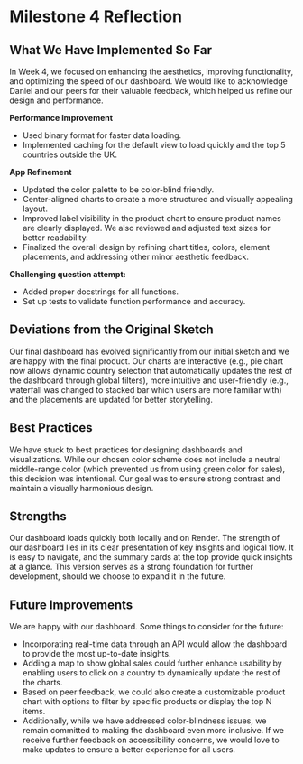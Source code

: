 # Milestone 4 Reflection

## What We Have Implemented So Far

In Week 4, we focused on enhancing the aesthetics, improving functionality, and optimizing the speed of our dashboard. We would like to acknowledge Daniel and our peers for their valuable feedback, which helped us refine our design and performance.

**Performance Improvement**
- Used binary format for faster data loading.
- Implemented caching for the default view to load quickly and the top 5 countries outside the UK.

**App Refinement**
- Updated the color palette to be color-blind friendly.
- Center-aligned charts to create a more structured and visually appealing layout.
- Improved label visibility in the product chart to ensure product names are clearly displayed. We also reviewed and adjusted text sizes for better readability.
- Finalized the overall design by refining chart titles, colors, element placements, and addressing other minor aesthetic feedback.
  
**Challenging question attempt:**
- Added proper docstrings for all functions.
- Set up tests to validate function performance and accuracy.


## Deviations from the Original Sketch

Our final dashboard has evolved significantly from our initial sketch and we are happy with the final product. Our charts are interactive (e.g., pie chart now allows dynamic country selection that automatically updates the rest of the dashboard through global filters), more intuitive and user-friendly (e.g., waterfall was changed to stacked bar which users are more familiar with) and the placements are updated for better storytelling. 


## Best Practices

We have stuck to best practices for designing dashboards and visualizations. While our chosen color scheme does not include a neutral middle-range color (which prevented us from using green color for sales), this decision was intentional. Our goal was to ensure strong contrast and maintain a visually harmonious design.


## Strengths

Our dashboard loads quickly both locally and on Render. The strength of our dashboard lies in its clear presentation of key insights and logical flow. It is easy to navigate, and the summary cards at the top provide quick insights at a glance. This version serves as a strong foundation for further development, should we choose to expand it in the future.


## Future Improvements

We are happy with our dashboard. Some things to consider for the future:
- Incorporating real-time data through an API would allow the dashboard to provide the most up-to-date insights.
- Adding a map to show global sales could further enhance usability by enabling users to click on a country to dynamically update the rest of the charts.
- Based on peer feedback, we could also create a customizable product chart with options to filter by specific products or display the top N items. 
- Additionally, while we have addressed color-blindness issues, we remain committed to making the dashboard even more inclusive. If we receive further feedback on accessibility concerns, we would love to make updates to ensure a better experience for all users.
